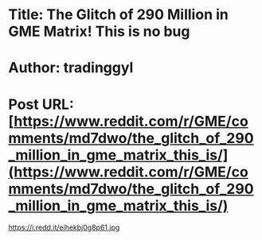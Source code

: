 # Title: The Glitch of 290 Million in GME Matrix! This is no bug
# Author: tradinggyl
# Post URL: [https://www.reddit.com/r/GME/comments/md7dwo/the_glitch_of_290_million_in_gme_matrix_this_is/](https://www.reddit.com/r/GME/comments/md7dwo/the_glitch_of_290_million_in_gme_matrix_this_is/)


https://i.redd.it/eihekbj0g8p61.jpg